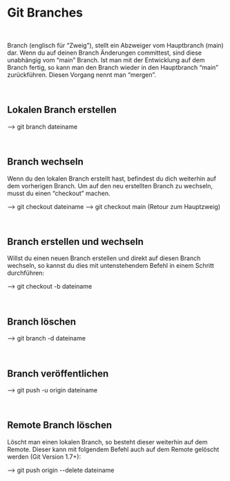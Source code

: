 Git Branches
============
<br>

Branch (englisch für “Zweig”), stellt ein Abzweiger vom Hauptbranch (main) dar. Wenn du auf deinen Branch Änderungen committest, sind diese unabhängig vom “main” Branch.
Ist man mit der Entwicklung auf dem Branch fertig, so kann man den Branch wieder in den Hauptbranch “main” zurückführen. Diesen Vorgang nennt man “mergen”.

<br>

## **Lokalen Branch erstellen**

--> git branch dateiname

<br>

## **Branch wechseln**

Wenn du den lokalen Branch erstellt hast, befindest du dich weiterhin auf dem vorherigen Branch. Um auf den neu erstellten Branch zu wechseln, musst du einen “checkout” machen.

--> git checkout dateiname
--> git checkout main (Retour zum Hauptzweig)

<br>

## **Branch erstellen und wechseln**

Willst du einen neuen Branch erstellen und direkt auf diesen Branch wechseln, so kannst du dies mit untenstehendem Befehl in einem Schritt durchführen:

--> git checkout -b dateiname

<br>

## **Branch löschen**

--> git branch -d dateiname

<br>

## **Branch veröffentlichen**
--> git push -u origin dateiname

<br>

## **Remote Branch löschen**

Löscht man einen lokalen Branch, so besteht dieser weiterhin auf dem Remote. Dieser kann mit folgendem Befehl auch auf dem Remote gelöscht werden (Git Version 1.7+):

--> git push origin --delete dateiname